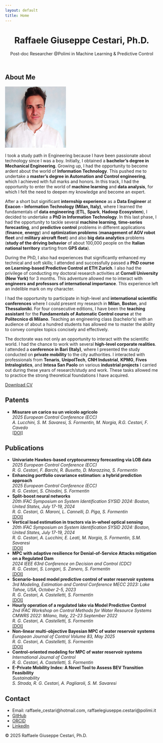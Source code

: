 ```yaml
---
layout: default
title: Home
---
```


<header>
  <h1>Raffaele Giuseppe Cestari, Ph.D.</h1>
  <p>Post-doc Researcher @Polimi in Machine Learning & Predictive Control</p>
</header>

<section id="about">
  <h2>About Me</h2>
  <img src="assets/images/cestari_raffaele.jpeg" alt="Profile picture" style="max-width: 200px;">
  <p>I took a study path in Engineering because I have been passionate about technology since I was a boy. Initially, I obtained a <strong>bachelor’s degree in Mechanical Engineering</strong>. Growing up, I had the opportunity to become ardent about the world of <strong>Information Technology</strong>. This pushed me to undertake a <strong>master’s degree in Automation and Control engineering</strong>, which I achieved with full marks and honors. In this track, I had the opportunity to enter the world of <strong>machine learning</strong> and <strong>data analysis</strong>, for which I felt the need to deepen my knowledge and become an expert.</p>
  <p>After a short but significant <strong>internship experience</strong> as a <strong>Data Engineer</strong> at <strong>Exacon - Information Technology (Milan, Italy)</strong>, where I learned the fundamentals of <strong>data engineering</strong> (<strong>ETL</strong>, <strong>Spark</strong>, <strong>Hadoop Ecosystem</strong>), I decided to undertake a <strong>PhD in Information Technology</strong>. In this last phase, I had the opportunity to tackle several <strong>machine learning</strong>, <strong>time-series forecasting</strong>, and <strong>predictive control</strong> problems in different applications (<strong>finance</strong>, <strong>energy</strong>) and <strong>optimization problems</strong> (<strong>management of AGV robot fleet</strong> and <strong>military aircraft fleet</strong>) and also <strong>big data analytics</strong> problems (<strong>study of the driving behavior</strong> of about 100,000 people on the <strong>Italian national territory</strong> starting from <strong>GPS data</strong>).</p>
  <p>During the PhD, I also had experiences that significantly enhanced my technical and soft skills; I attended and successfully passed a <strong>PhD course on Learning-based Predictive Control at ETH Zurich</strong>. I also had the privilege of conducting my doctoral research activities at <strong>Cornell University (New York)</strong> for 3 months. This adventure allowed me to interact with <strong>engineers and professors of international importance</strong>. This experience left an indelible mark on my character.</p>
  <p>I had the opportunity to participate in high-level and <strong>international scientific conferences</strong> where I could present my research in <strong>Milan</strong>, <strong>Boston</strong>, and <strong>Thessaloniki</strong>. For four consecutive editions, I have been the <strong>teaching assistant</strong> for the <strong>Fundamentals of Automatic Control course</strong> at the <strong>Politecnico di Milano</strong>. Teaching an engineering class (bachelor’s) with an audience of about a hundred students has allowed me to master the ability to convey complex topics concisely and effectively.</p>
  <p>The doctorate was not only an opportunity to interact with the scientific world. I had the chance to work with several <strong>high-level corporate realities</strong>. I attended a <strong>conference in Bari (Italy)</strong>, where I presented the study conducted on <strong>private mobility</strong> to the city authorities. I interacted with professionals from <strong>Tenaris</strong>, <strong>UnipolTech</strong>, <strong>CNH Industrial</strong>, <strong>KPMG</strong>, <strong>Fives Intralogistics</strong>, and <strong>Intesa San Paolo</strong> on various <strong>industrial projects</strong> I carried out during these years of research/study and work. These tasks allowed me to practice the strong theoretical foundations I have acquired.</p>
  <p><a href="assets/docs/CV.pdf" target="_blank">Download CV</a></p>
</section>

<section id="patents">
  <h2>Patents</h2>
  <ul>
    <li>
      <strong>Misurare un carico su un veicolo agricolo</strong><br>
      <em>2025 European Control Conference (ECC)</em><br>
      <em>A. Lucchini, S. M. Savaresi, S. Formentin, M. Norgia, R.G. Cestari, F. Cavedo</em><br>
      <a href="https://hdl.handle.net/11311/1282026">[DOI]</a>
    </li>
  </ul>
</section>

<section id="publications">
  <h2>Publications</h2>
  <ul>
    <li>
      <strong>Univariate Hawkes-based cryptocurrency forecasting via LOB data</strong><br>
      <em>2025 European Control Conference (ECC)</em><br>
      <em>R. G. Cestari, F. Barchi, R. Busetto, D. Marazzina, S. Formentin</em><br>
    </li>
    <li>
      <strong>Enhancing portfolio covariance estimation: a hybrid prediction approach</strong><br>
      <em>2025 European Control Conference (ECC)</em><br>
      <em>R. G. Cestari, S. Chiodini, S. Formentin</em><br>
    </li>
    <li>
      <strong>Split-boost neural networks</strong><br>
      <em>20th IFAC Symposium on System Identification SYSID 2024: Boston, United States, July 17-19, 2024</em><br>
      <em>R. G. Cestari, G. Maroni, L. Cannelli, D. Piga, S. Formentin</em><br>
      <a href="https://doi.org/10.1016/j.ifacol.2024.08.535">[DOI]</a>
    </li>
    <li>
      <strong>Vertical load estimation in tractors via in-wheel optical sensing</strong><br>
      <em>20th IFAC Symposium on System Identification SYSID 2024: Boston, United States, July 17-19, 2024</em><br>
      <em>R. G. Cestari, A. Lucchini, E. Leati, M. Norgia, S. Formentin, S.M. Savaresi</em><br>
      <a href="https://doi.org/10.1016/j.ifacol.2024.08.584">[DOI]</a>
    </li>
    <li>
      <strong>MPC with adaptive resilience for Denial-of-Service Attacks mitigation on a Regulated Dam </strong><br>
      <em>2024 IEEE 63rd Conference on Decision and Control (CDC)</em><br>
      <em>R. G. Cestari, S. Longari, S. Zanero, S. Formentin</em><br>
      <a href="https://doi.org/10.1109/CDC56724.2024.10886552">[DOI]</a>
    </li>
    <li>
      <strong>Scenario-based model predictive control of water reservoir systems</strong><br>
      <em>3rd Modeling, Estimation and Control Conference MECC 2023: Lake Tahoe, USA, October 2-5, 2023</em><br>
      <em>R. G. Cestari, A. Castelletti, S. Formentin</em><br>
      <a href="https://doi.org/10.1016/j.ifacol.2023.12.043">[DOI]</a>
    </li>
    <li>
      <strong>Hourly operation of a regulated lake via Model Predictive Control</strong><br>
      <em>2nd IFAC Workshop on Control Methods for Water Resource Systems CMWRS 2022: Milano, Italy, 22–23 September 2022</em><br>
      <em>R. G. Cestari, A. Castelletti, S. Formentin</em><br>
      <a href="https://doi.org/10.1016/j.ifacol.2022.11.002">[DOI]</a>
    </li>
    <li>
      <strong>Non-linear multi-objective Bayesian MPC of water reservoir systems</strong><br>
      <em>European Journal of Control Volume 83, May 2025</em><br>
      <em>R. G. Cestari, A. Castelletti, S. Formentin</em><br>
      <a href="https://doi.org/10.1016/j.ejcon.2025.101205">[DOI]</a>
    </li>
    <li>
      <strong>Control-oriented modeling for MPC of water reservoir systems</strong><br>
      <em>International Journal of Control</em><br>
      <em>R. G. Cestari, A. Castelletti, S. Formentin</em><br>
    </li>
    <li>
      <strong>E-Private Mobility Index: A Novel Tool to Assess BEV Transition Feasibility</strong><br>
      <em>Sustainability</em><br>
      <em>S. Strada, R. G. Cestari, A. Pagliaroli, S. M. Savaresi</em><br>
    </li>
  </ul>
</section>

<section id="contact">
  <h2>Contact</h2>
  <ul>
    <li>Email: raffaele_cestari@hotmail.com, raffaelegiuseppe.cestari@polimi.it</li>
    <li><a href="https://github.com/RaffaeleGiuseppeCestari">GitHub</a></li>
    <li><a href="https://orcid.org/0009-0000-5948-0254">ORCID</a></li>
    <li><a href="www.linkedin.com/in/raffaele-giuseppe-cestari">LinkedIn</a></li>
  </ul>
</section>

<footer>
  <p>&copy; 2025 Raffaele Giuseppe Cestari, Ph.D.</p>
</footer>
